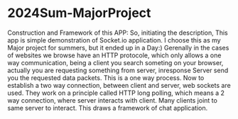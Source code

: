 # 2024Sum-MajorProject
Construction and Framework of this APP:
So, initiating the description, This app is simple demonstration of Socket.io 
application. I choose this as my Major project for summers, but it ended up in 
a Day:) Gerenally in the cases of websites we browse have an HTTP protocole, 
which only allows a one way communication, being a client you search someting 
on your browser, actually you are requesting something from server, inresponse 
Server send you the requested data packets. This is a one way process. Now to
establish a two way connection, between client and server, web sockets are used.
They work on a principle called HTTP long polling, which means a 2 way connection, 
where server interacts with client. Many clients joint to same server to interact.
This draws a framework of chat application.
